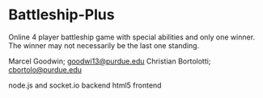 # Battleship-Plus
Online 4 player battleship game with special abilities and only one winner.
The winner may not necessarily be the last one standing.

Marcel Goodwin; goodwi13@purdue.edu
Christian Bortolotti; cbortolo@purdue.edu

node.js and socket.io backend
html5 frontend
